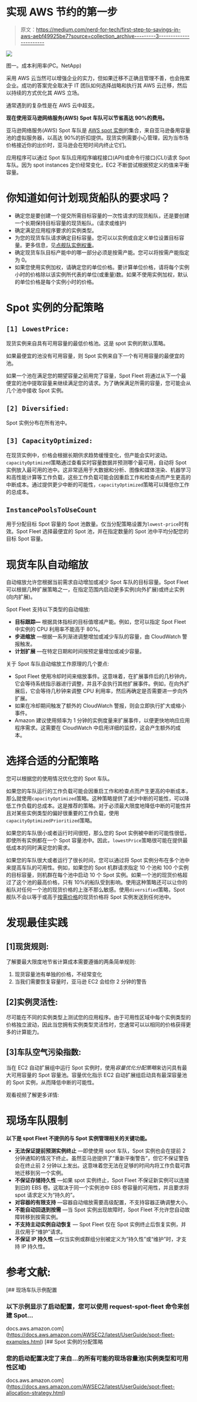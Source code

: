 # 实现 AWS 节约的第一步

> 原文：<https://medium.com/nerd-for-tech/first-step-to-savings-in-aws-aebf49925be7?source=collection_archive---------3----------------------->

![](img/20f6b87bd156e41536a92ce239f00070.png)

图一。成本利用率(PC。NetApp)

采用 AWS 云当然可以增强企业的实力，但如果迁移不正确且管理不善，也会拖累企业。成功的答案完全取决于 IT 团队如何选择战略和执行其 AWS 云迁移，然后以持续的方式优化其 AWS 立场。

通常遇到的复杂性是在 AWS 云中超支。

**现在使用亚马逊网络服务(AWS) Spot 车队可以节省高达 90%的费用。**

亚马逊网络服务(AWS) Spot 车队是 [AWS spot 实例](https://spot.io/what-are-ec2-spot-instances/)的集合，来自亚马逊备用容量池的虚拟服务器，以高达 90%的折扣提供。现货实例需要小心管理，因为当市场价格接近你的出价时，亚马逊会在短时间内终止它们。

应用程序可以通过 Spot 车队应用程序编程接口(API)或命令行接口(CLI)请求 Spot 车队。因为 spot instances 定价经常变化，EC2 不断尝试根据预定义的值来平衡容量。

# 你知道如何计划现货船队的要求吗？

*   确定您是要创建一个提交所需目标容量的一次性请求的现货船队，还是要创建一个长期保持目标容量的现货船队。(请求或维护)
*   确定满足应用程序要求的实例类型。
*   为您的现货车队请求确定目标容量。您可以以实例或自定义单位设置目标容量。更多信息，见[点舰队实例权重](https://docs.aws.amazon.com/AWSEC2/latest/UserGuide/spot-instance-weighting.html)。
*   确定现货车队目标产能中的哪一部分必须是按需产能。您可以将按需产能指定为 0。
*   如果您使用实例加权，请确定您的单位价格。要计算单位价格，请将每个实例小时的价格除以该实例所代表的单位(或重量)数。如果不使用实例加权，默认的单位价格是每个实例小时的价格。

# Spot 实例的分配策略

## `[1] LowestPrice:`

现货实例来自具有可用容量的最低价格池。这是 spot 实例的默认策略。

如果最便宜的池没有可用容量，则 Spot 实例来自下一个有可用容量的最便宜的池。

如果一个池在满足您的期望容量之前用完了容量，Spot Fleet 将通过从下一个最便宜的池中提取容量来继续满足您的请求。为了确保满足所需的容量，您可能会从几个池中接收 Spot 实例。

## `[2] Diversified:`

Spot 实例分布在所有池中。

## `[3] CapacityOptimized:`

在现货实例中，价格会根据长期供求趋势缓慢变化，但产能会实时波动。`capacityOptimized`策略通过查看实时容量数据并预测哪个最可用，自动将 Spot 实例放入最可用的池中。这非常适用于大数据和分析、图像和媒体渲染、机器学习和高性能计算等工作负载，这些工作负载可能会因重启工作和检查点而产生更高的中断成本。通过提供更少中断的可能性，`capacityOptimized`策略可以降低你工作的总成本。

## `InstancePoolsToUseCount`

用于分配目标 Spot 容量的 Spot 池数量。仅当分配策略设置为`lowest-price`时有效。Spot Fleet 选择最便宜的 Spot 池，并在指定数量的 Spot 池中平均分配您的目标 Spot 容量。

# 现货车队自动缩放

自动缩放允许您根据当前需求自动增加或减少 Spot 车队的目标容量。Spot Fleet 可以根据几种扩展策略之一，在指定范围内启动更多实例(向外扩展)或终止实例(向内扩展)。

Spot Fleet 支持以下类型的自动缩放:

*   **目标跟踪—** 根据具体指标的目标值增减产能。例如，您可以指定 Spot Fleet 中实例的 CPU 利用率不能高于 80%。
*   **步进缩放** —根据一系列渐进调整增加或减少车队的容量，由 CloudWatch 警报触发。
*   **计划扩展** —在特定日期和时间按预定量增加或减少容量。

关于 Spot 车队自动缩放工作原理的几个要点:

*   Spot Fleet 使用冷却时间来缩放事件。这意味着，在扩展事件后的几秒钟内，它会等待系统指示器进行调整，并且不会执行其他扩展事件。例如，在向外扩展后，它会等待几秒钟来调整 CPU 利用率，然后再确定是否需要进一步向外扩展。
*   如果在冷却期间触发了额外的 CloudWatch 警报，则会立即执行扩大或缩小事件。
*   Amazon 建议使用频率为 1 分钟的实例度量来扩展事件，以便更快地响应应用程序需求。这需要在 CloudWatch 中启用详细的监控，这会产生额外的成本。

# 选择合适的分配策略

您可以根据您的使用情况优化您的 Spot 车队。

如果您的车队运行的工作负载可能会因重启工作和检查点而产生更高的中断成本，那么就使用`capacityOptimized`策略。这种策略提供了减少中断的可能性，可以降低工作负载的总成本。这是推荐的策略。对于必须最大限度地降低中断的可能性并且对某些实例类型的偏好很重要的工作负载，使用`capacityOptimizedPrioritized`策略。

如果您的车队很小或者运行时间很短，那么您的 Spot 实例被中断的可能性很低，即使所有实例都在一个 Spot 容量池中。因此，`lowestPrice`策略很可能在提供最低成本的同时满足您的需求。

如果您的车队很大或者运行了很长时间，您可以通过将 Spot 实例分布在多个池中来提高车队的可用性。例如，如果您的 Spot 机群请求指定 10 个池和 100 个实例的目标容量，则机群在每个池中启动 10 个 Spot 实例。如果一个池的现货价格超过了这个池的最高价格，只有 10%的船队受到影响。使用这种策略还可以让你的船队对任何一个池的现货价格的上涨不那么敏感。使用`diversified`策略，Spot 舰队不会以等于或高于[按需价格](https://aws.amazon.com/ec2/pricing/)的现货价格将 Spot 实例发送到任何池中。

# 发现最佳实践

## [1]现货规则:

了解要最大限度地节省计算成本需要遵循的两条简单规则:

1.  现货容量池有单独的价格，不经常变化
2.  当我们需要恢复容量时，亚马逊 EC2 会给你 2 分钟的警告

## [2]实例灵活性:

尽可能在不同的实例类型上测试您的应用程序。由于可用性区域中每个实例类型的价格独立波动，因此当您拥有实例类型灵活性时，您通常可以以相同的价格获得更多的计算能力。

## [3]车队空气污染指数:

当在 EC2 自动扩展组中运行 Spot 实例时，使用*容量优化分配策略*来访问具有最大可用容量的 Spot 容量池。容量优化指示 EC2 自动扩展组启动具有最深容量池的 Spot 实例，从而降低中断的可能性。

观看视频了解更多详情:

# 现场车队限制

**以下是 spot Fleet 不提供的与 Spot 实例管理相关的关键功能。**

*   **无法保证提前预测实例终止** —即使使用 spot 车队，Spot 实例也会在提前 2 分钟通知的情况下终止。虽然亚马逊提供了“重新平衡警告”，但它不保证警告会在终止前 2 分钟以上发出。这意味着您无法在足够的时间内将工作负载可靠地迁移到另一个实例。
*   **不保证存储持久性** —如果 spot 实例终止，Spot Fleet 不保证新实例可以连接到旧的 EBS 卷。这取决于同一个实例池中 EBS 卷容量的可用性，并且要求将 spot 请求定义为“持久的”。
*   **对容器的有限支持** —容器自动缩放需要高级配置，不支持容器正确调整大小。
*   **不能自动回退到按需** —当 Spot 实例出现故障时，Spot Fleet 不允许您自动故障转移到按需实例。
*   **不支持主动实例自动恢复** — Spot Fleet 仅在 Spot 实例终止后恢复实例，并且仅用于“维护”请求。
*   **不保证 IP 持久性** —仅当实例或群组分别被定义为“持久性”或“维护”时，才支持 IP 持久性。

# **参考文献:**

 [## 现场车队示例配置

### 以下示例显示了启动配置，您可以使用 request-spot-fleet 命令来创建 Spot…

docs.aws.amazon.com](https://docs.aws.amazon.com/AWSEC2/latest/UserGuide/spot-fleet-examples.html)  [## Spot 实例的分配策略

### 您的启动配置决定了来自…的所有可能的现场容量池(实例类型和可用性区域)

docs.aws.amazon.com](https://docs.aws.amazon.com/AWSEC2/latest/UserGuide/spot-fleet-allocation-strategy.html)